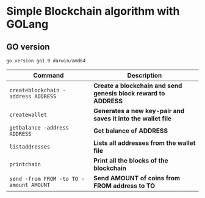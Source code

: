 # Simple Blockchain algorithm with GOLang

## GO version
`go version go1.9 darwin/amd64`

|Command|Description|
|----|----|
| `createblockchain -address ADDRESS`|**Create a blockchain and send genesis block reward to ADDRESS**|
| `createwallet`|**Generates a new key-pair and saves it into the wallet file**|
| `getbalance -address ADDRESS`|**Get balance of ADDRESS**|
| `listaddresses`|**Lists all addresses from the wallet file**|
| `printchain`|**Print all the blocks of the blockchain**|
| `send -from FROM -to TO -amount AMOUNT`|**Send AMOUNT of coins from FROM address to TO**|
